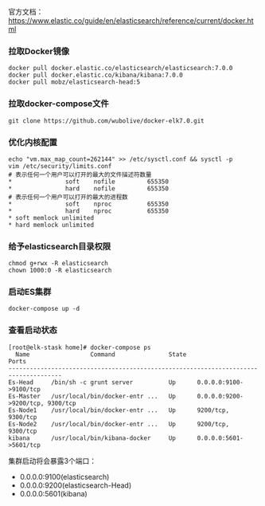 官方文档：https://www.elastic.co/guide/en/elasticsearch/reference/current/docker.html

### 拉取Docker镜像

```
docker pull docker.elastic.co/elasticsearch/elasticsearch:7.0.0
docker pull docker.elastic.co/kibana/kibana:7.0.0
docker pull mobz/elasticsearch-head:5
```

### 拉取docker-compose文件

```
git clone https://github.com/wubolive/docker-elk7.0.git
```

### 优化内核配置

```
echo "vm.max_map_count=262144" >> /etc/sysctl.conf && sysctl -p
vim /etc/security/limits.conf 
# 表示任何一个用户可以打开的最大的文件描述符数量
*               soft    nofile         655350 
*               hard    nofile         655350
# 表示任何一个用户可以打开的最大的进程数
*               soft    nproc          655350 
*               hard    nproc          655350
* soft memlock unlimited
* hard memlock unlimited
```

### 给予elasticsearch目录权限

```
chmod g+rwx -R elasticsearch
chown 1000:0 -R elasticsearch
```

### 启动ES集群

```
docker-compose up -d
```

### 查看启动状态

```
[root@elk-stask home]# docker-compose ps 
  Name                 Command               State                Ports               
-------------------------------------------------------------------------------------
Es-Head     /bin/sh -c grunt server          Up      0.0.0.0:9100->9100/tcp           
Es-Master   /usr/local/bin/docker-entr ...   Up      0.0.0.0:9200->9200/tcp, 9300/tcp 
Es-Node1    /usr/local/bin/docker-entr ...   Up      9200/tcp, 9300/tcp               
Es-Node2    /usr/local/bin/docker-entr ...   Up      9200/tcp, 9300/tcp               
kibana      /usr/local/bin/kibana-docker     Up      0.0.0.0:5601->5601/tcp   
```

集群启动将会暴露3个端口：

* 0.0.0.0:9100(elasticsearch)
* 0.0.0.0:9200(elasticsearch-Head)
* 0.0.0.0:5601(kibana)

